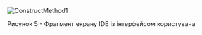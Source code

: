 ![ConstructMethod1](https://github.com/oleksandrblazhko/ai-215-korchakovskij/blob/with-laboratory-work-9/3-SoftwareConstruction/2-IDE/ConstructInterface.jpg)

<div>
    <p>Рисунок 5 - Фрагмент екрану IDE із інтерфейсом користувача</p>
</div>
